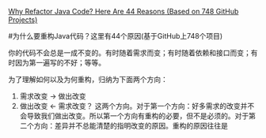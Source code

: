 [Why Refactor Java Code? Here Are 44 Reasons (Based on 748 GitHub Projects)](https://dzone.com/articles/why-refactor-java-developers-offer-44-reasons)

#为什么要重构Java代码？这里有44个原因(基于GitHub上748个项目)

你的代码不会总是一成不变的。有时随着需求而变；有时随着依赖和接口而变；有时因为第一遍写的不好；等等。

为了理解如何以及为何重构，归纳为下面两个方向：
1. 需求改变 -> 做出改变
2. 做出改变 <- 需求改变？
这两个方向。对于第一个方向：好多需求的改变并不会导致我们做出改变。所以第一个方向有重构的必要，但不是必须的。对于第二个方向：差异并不总能清楚的指明改变的原因。重构的原因往往是